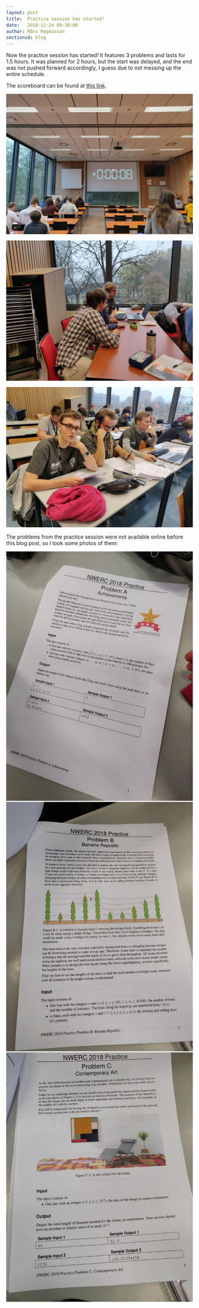 ```yaml
---
layout: post
title:  Practice session has started!
date:   2018-11-24 09:30:00
author: Måns Magnusson
sectionid: blog
---
```


Now the practice session has started! It features 3 problems and lasts for 1.5 hours. It was planned for 2 hours, but the start was delayed, and the end was not pushed forward accordingly, I guess due to not messing up the entire schedule.

The scoreboard can be found at [this link](http://www.nwerc.eu/scoreboard/public/?static=1).

![clock](/assets/imgs/181124/clock.jpg)

![iii](/assets/imgs/181124/iii-start.jpg)

![ff](/assets/imgs/181124/ff-start.jpg)

The problems from the practice session were not available online before this blog post, so I took some photos of them:

![A](/assets/imgs/181124/A.jpg)
![B](/assets/imgs/181124/B.jpg)
![C](/assets/imgs/181124/C.jpg)
